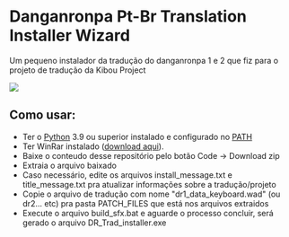 # Danganronpa Pt-Br Translation Installer Wizard
 Um pequeno instalador da tradução do danganronpa 1 e 2 que fiz para o projeto de tradução da Kibou Project

[![](https://discordapp.com/api/guilds/420923628222414859/embed.png?style=banner2)](https://discord.gg/gHqMmXRX3t)

## Como usar:

* Ter o [Python](https://www.python.org/) 3.9 ou superior instalado e configurado no [PATH](https://entredatos.es/wp-content/uploads/2021/05/word-image-13.png)
* Ter WinRar instalado ([download aqui](https://www.win-rar.com/predownload.html?&L=9)).
* Baixe o conteudo desse repositório pelo botão Code -> Download zip
* Extraia o arquivo baixado
* Caso necessário, edite os arquivos install_message.txt e title_message.txt pra atualizar informações sobre a tradução/projeto
* Copie o arquivo de tradução com nome "dr1_data_keyboard.wad" (ou dr2... etc) pra pasta PATCH_FILES que está nos arquivos extraidos
* Execute o arquivo build_sfx.bat e aguarde o processo concluir, será gerado o arquivo DR_Trad_installer.exe